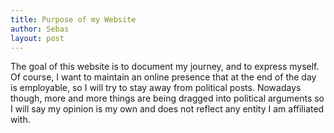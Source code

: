 ```yaml
---
title: Purpose of my Website
author: Sebas
layout: post
---
```

The goal of this website is to document my journey, and to express myself. Of course, I want to maintain an online presence that at the end of the day is employable, so I will try to stay away from political posts. Nowadays though, more and more things are being dragged into political arguments so I will say my opinion is my own and does not reflect any entity I am affiliated with.
